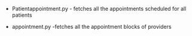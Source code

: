 - Patientappointment.py - fetches all the appointments scheduled for all patients

- appointment.py -fetches all the appointment blocks of providers


